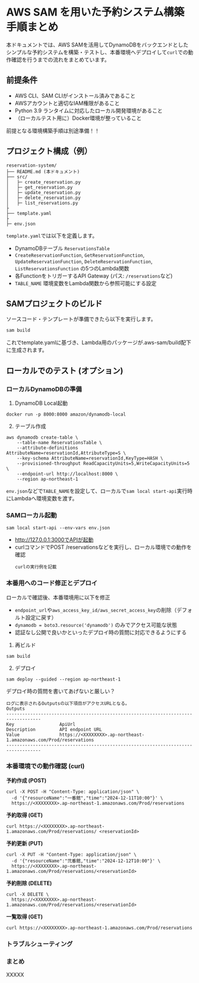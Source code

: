 # AWS SAM を用いた予約システム構築手順まとめ

本ドキュメントでは、AWS SAMを活用してDynamoDBをバックエンドとしたシンプルな予約システムを構築・テストし、本番環境へデプロイして`curl`での動作確認を行うまでの流れをまとめています。

## 前提条件

- AWS CLI、SAM CLIがインストール済みであること
- AWSアカウントと適切なIAM権限があること
- Python 3.9 ランタイムに対応したローカル開発環境があること
- （ローカルテスト用に）Docker環境が整っていること

前提となる環境構築手順は別途準備！！

## プロジェクト構成（例）


```plaintext
reservation-system/
├── README.md (本ドキュメント)
├── src/
│   ├─ create_reservation.py
│   ├─ get_reservation.py
│   ├─ update_reservation.py
│   ├─ delete_reservation.py
│   ├─ list_reservations.py
├
├── template.yaml
├
├─ env.json
```

`template.yaml`では以下を定義します。  
- DynamoDBテーブル `ReservationsTable`
- `CreateReservationFunction`, `GetReservationFunction`, `UpdateReservationFunction`, `DeleteReservationFunction`, `ListReservationsFunction` の5つのLambda関数
- 各FunctionをトリガーするAPI Gateway (パス: `/reservations`など)
- `TABLE_NAME` 環境変数をLambda関数から参照可能にする設定

## SAMプロジェクトのビルド

ソースコード・テンプレートが準備できたら以下を実行します。

```bash
sam build
```

これでtemplate.yamlに基づき、Lambda用のパッケージが.aws-sam/build配下に生成されます。

## ローカルでのテスト (オプション)
### ローカルDynamoDBの準備

1. DynamoDB Local起動

```
docker run -p 8000:8000 amazon/dynamodb-local
```

2. テーブル作成
```
aws dynamodb create-table \
    --table-name ReservationsTable \
    --attribute-definitions AttributeName=reservationId,AttributeType=S \
    --key-schema AttributeName=reservationId,KeyType=HASH \
    --provisioned-throughput ReadCapacityUnits=5,WriteCapacityUnits=5 \
    --endpoint-url http://localhost:8000 \
    --region ap-northeast-1
```
`env.json`などで`TABLE_NAME`を設定して、ローカルで`sam local start-api`実行時にLambdaへ環境変数を渡す。


### SAMローカル起動
```
sam local start-api --env-vars env.json
```

- http://127.0.0.1:3000でAPIが起動
- curlコマンドでPOST /reservationsなどを実行し、ローカル環境での動作を確認
  ```
  curlの実行例を記載
  ```

### 本番用へのコード修正とデプロイ
ローカルで確認後、本番環境用に以下を修正

- `endpoint_url`や`aws_access_key_id/aws_secret_access_key`の削除（デフォルト設定に戻す）
- `dynamodb = boto3.resource('dynamodb')` のみでアクセス可能な状態
- 認証なし公開で良いかといったデプロイ時の質問に対応できるようにする

1. 再ビルド
```
sam build
```

2. デプロイ
```
sam deploy --guided --region ap-northeast-1
```
デプロイ時の質問を書いてあげないと厳しい？

```
ログに表示されるOutputsの以下項目がアクセスURLとなる。
Outputs                                                                            -----------------------------------------------------------------------------------
Key                 ApiUrl                                                                                                                                                                
Description         API endpoint URL                                                                                                                                                      
Value               https://<XXXXXXXX>.ap-northeast-1.amazonaws.com/Prod/reservations                                                                       -----------------------------------------------------------------------------------
```

### 本番環境での動作確認 (curl)

**予約作成 (POST)**
```
curl -X POST -H "Content-Type: application/json" \
  -d '{"resourceName":"一番館","time":"2024-12-11T10:00"}' \
  https://<XXXXXXXX>.ap-northeast-1.amazonaws.com/Prod/reservations
```

**予約取得 (GET)**
```
curl https://<XXXXXXXX>.ap-northeast-1.amazonaws.com/Prod/reservations/ <reservationId>
```

**予約更新 (PUT)**
```
curl -X PUT -H "Content-Type: application/json" \
  -d '{"resourceName":"弐番館,"time":"2024-12-12T10:00"}' \
  https://<XXXXXXXX>.ap-northeast-1.amazonaws.com/Prod/reservations/<reservationId>

```

**予約削除 (DELETE)**
```
curl -X DELETE \
  https://<XXXXXXXX>.ap-northeast-1.amazonaws.com/Prod/reservations/<reservationId>
```

**一覧取得 (GET)**
```
curl https://<XXXXXXXX>.ap-northeast-1.amazonaws.com/Prod/reservations
```

### トラブルシューティング


### まとめ
XXXXX